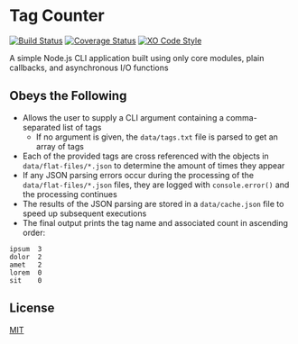 # Tag Counter
[![Build Status](https://travis-ci.org/ajtorres9/tag-counter.svg?branch=master)](https://travis-ci.org/ajtorres9/tag-counter)
[![Coverage Status](https://coveralls.io/repos/github/ajtorres9/tag-counter/badge.svg?branch=master)](https://coveralls.io/github/ajtorres9/tag-counter?branch=master)
[![XO Code Style](https://img.shields.io/badge/code_style-XO-5ed9c7.svg)](https://github.com/sindresorhus/xo)

A simple Node.js CLI application built using only core modules, plain callbacks, and
asynchronous I/O functions

## Obeys the Following
- Allows the user to supply a CLI argument containing a comma-separated list of
  tags
  - If no argument is given, the `data/tags.txt` file is parsed to get an array
    of tags
- Each of the provided tags are cross referenced with the objects in
  `data/flat-files/*.json` to determine the amount of times they appear
- If any JSON parsing errors occur during the processing of the
  `data/flat-files/*.json` files, they are logged with `console.error()` and
  the processing continues
- The results of the JSON parsing are stored in a `data/cache.json` file to
  speed up subsequent executions
- The final output prints the tag name and associated count in ascending order:

```text
ipsum  3
dolor  2
amet   2
lorem  0
sit    0
```

## License
[MIT](https://github.com/ajtorres9/tag-counter/blob/master/license)
